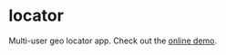 locator
=======

Multi-user geo locator app. Check out the [online demo](http://geolocate.meteor.com).
